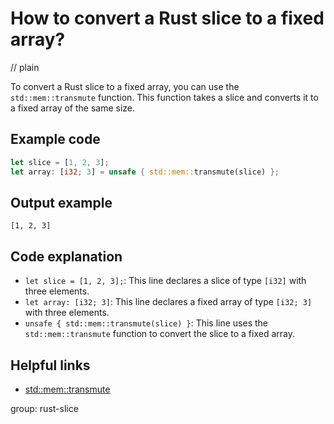 # How to convert a Rust slice to a fixed array?
// plain

To convert a Rust slice to a fixed array, you can use the `std::mem::transmute` function. This function takes a slice and converts it to a fixed array of the same size.

## Example code

```rust
let slice = [1, 2, 3];
let array: [i32; 3] = unsafe { std::mem::transmute(slice) };
```

## Output example

```
[1, 2, 3]
```

## Code explanation

- `let slice = [1, 2, 3];`: This line declares a slice of type `[i32]` with three elements.
- `let array: [i32; 3]`: This line declares a fixed array of type `[i32; 3]` with three elements.
- `unsafe { std::mem::transmute(slice) }`: This line uses the `std::mem::transmute` function to convert the slice to a fixed array.

## Helpful links
- [std::mem::transmute](https://doc.rust-lang.org/std/mem/fn.transmute.html)

group: rust-slice